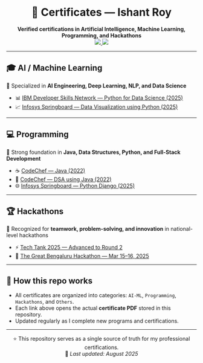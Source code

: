 <h1 align="center">📜 Certificates — Ishant Roy</h1>

<p align="center">
  <b>Verified certifications in Artificial Intelligence, Machine Learning, Programming, and Hackathons</b>  
  <br>
  <a href="https://www.linkedin.com/in/ishant-roy-31897b257">
    <img src="https://img.shields.io/badge/LinkedIn-Ishant%20Roy-blue?logo=linkedin" />
  </a>
  <a href="https://github.com/IshantRoy">
    <img src="https://img.shields.io/badge/GitHub-IshantRoy-black?logo=github" />
  </a>
</p>

---

## 🎓 AI / Machine Learning
📌 Specialized in **AI Engineering, Deep Learning, NLP, and Data Science**  

- 📊 [IBM Developer Skills Network — Python for Data Science (2025)](AI-ML/IBM_Python_for_Data_Science_2025.pdf)  
- 📈 [Infosys Springboard — Data Visualization using Python (2025)](AI-ML/Infosys_Data_Visualization_Using_Python_2025.pdf)  

---

## 💻 Programming
📌 Strong foundation in **Java, Data Structures, Python, and Full-Stack Development**  

- ☕ [CodeChef — Java (2022)](Programming/CodeChef_Java_2022.pdf)  
- 📘 [CodeChef — DSA using Java (2022)](Programming/CodeChef_DSA_Using_Java_2022.pdf)  
- 🌐 [Infosys Springboard — Python Django (2025)](Programming/Infosys_Python_Django_2025.pdf)  

---

## 🏆 Hackathons
📌 Recognized for **teamwork, problem-solving, and innovation** in national-level hackathons  

- ⚡ [Tech Tank 2025 — Advanced to Round 2](Hackathons/Tech_Tank_2025.pdf)  
- 🚀 [The Great Bengaluru Hackathon — Mar 15–16, 2025](Hackathons/Great_Bengaluru_Hackathon_2025.pdf)  

---

## 📂 How this repo works
- All certificates are organized into categories: `AI-ML`, `Programming`, `Hackathons`, and `Others`.  
- Each link above opens the actual **certificate PDF** stored in this repository.  
- Updated regularly as I complete new programs and certifications.  

---

<p align="center">
  ⭐ This repository serves as a single source of truth for my professional certifications. <br>
  📅 <i>Last updated: August 2025</i>
</p>
